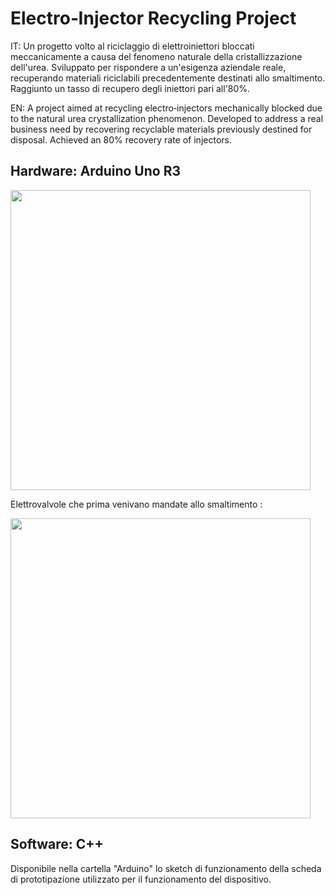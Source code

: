 # Electro‑Injector Recycling Project

IT: Un progetto volto al riciclaggio di elettroiniettori bloccati meccanicamente a causa del fenomeno naturale della cristallizzazione dell'urea.
Sviluppato per rispondere a un'esigenza aziendale reale, recuperando materiali riciclabili precedentemente destinati allo smaltimento.
Raggiunto un tasso di recupero degli iniettori pari all'80%.

EN: A project aimed at recycling electro‑injectors mechanically blocked due to the natural urea crystallization phenomenon. 
Developed to address a real business need by recovering recyclable materials previously destined for disposal. 
Achieved an 80% recovery rate of injectors.

## Hardware: Arduino Uno R3

<img src="https://github.com/user-attachments/assets/17ce79e3-9b24-4369-aebf-bab8a9e78a96" width="480">

Elettrovalvole che prima venivano mandate allo smaltimento :

<img src="[https://github.com/user-attachments/assets/17ce79e3-9b24-4369-aebf-bab8a9e78a96](https://github.com/user-attachments/assets/ecf4659f-e57b-4891-89f0-4cf34973f807)" width="480">


## Software: C++

Disponibile nella cartella "Arduino" lo sketch di funzionamento della scheda di prototipazione
utilizzato per il funzionamento del dispositivo. 
